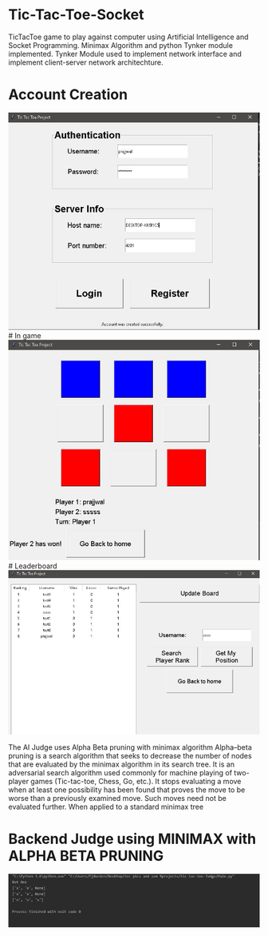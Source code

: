 # Tic-Tac-Toe-Socket
TicTacToe game to play against computer using Artificial Intelligence and Socket Programming. Minimax Algorithm and python Tynker module implemented.
Tynker Module used to implement network interface and implement client-server network architechture.

# Account Creation
<img src="https://github.com/pjdurden/Tic-Tac-Toe-Socket/blob/main/Account%20generation.JPG">
# In game
<img src="https://github.com/pjdurden/Tic-Tac-Toe-Socket/blob/main/In%20game%20screenshot.JPG">
# Leaderboard
<img src="https://github.com/pjdurden/Tic-Tac-Toe-Socket/blob/main/Leaderboard.JPG">

The AI Judge uses Alpha Beta pruning with minimax algorithm Alpha–beta pruning is a search algorithm that seeks to decrease the number of nodes that 
are evaluated by the minimax algorithm in its search tree. It is an adversarial search algorithm used commonly for machine playing of two-player games 
(Tic-tac-toe, Chess, Go, etc.). It stops evaluating a move when at least one possibility has been found that proves the move to be worse than a previously 
examined move. Such moves need not be evaluated further. When applied to a standard minimax tree


# Backend Judge using MINIMAX with ALPHA BETA PRUNING
<img src="https://github.com/pjdurden/Tic-Tac-Toe-Socket/blob/main/AI%20Judge.JPG">

